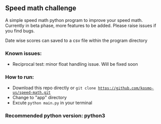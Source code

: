 ## Speed math challenge

A simple speed math python program to improve your speed math.
Currently in beta phase, more features to be added. Please raise issues if you find bugs.

Date wise scores can saved to a csv file within the program directory


### Known issues:
- Reciprocal test: minor float handling issue. Will be fixed soon

### How to run:

- Download this repo directly or <code>git clone https://github.com/kosmo-us/speed-math.git</code>
- Change to "app" directory
- Excute <code>python main.py</code> in your terminal

### Recommended python version: python3
